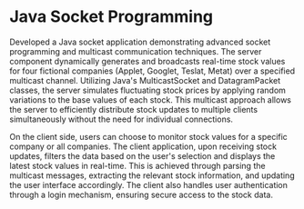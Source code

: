 # Java Socket Programming

Developed a Java socket application demonstrating advanced socket programming and multicast communication techniques. The server component dynamically generates and broadcasts real-time stock values for four fictional companies (Applet, Googlet, Teslat, Metat) over a specified multicast channel. Utilizing Java's MulticastSocket and DatagramPacket classes, the server simulates fluctuating stock prices by applying random variations to the base values of each stock. This multicast approach allows the server to efficiently distribute stock updates to multiple clients simultaneously without the need for individual connections.

On the client side, users can choose to monitor stock values for a specific company or all companies. The client application, upon receiving stock updates, filters the data based on the user's selection and displays the latest stock values in real-time. This is achieved through parsing the multicast messages, extracting the relevant stock information, and updating the user interface accordingly. The client also handles user authentication through a login mechanism, ensuring secure access to the stock data.
